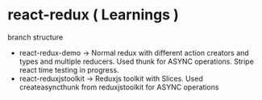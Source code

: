 # react-redux ( Learnings )

branch structure 
- react-redux-demo -> Normal redux with different action creators and types and multiple reducers. Used thunk for ASYNC operations. Stripe react time testing in progress.
- react-reduxjstoolkit -> Reduxjs toolkit with Slices. Used createasyncthunk from reduxjstoolkit for ASYNC operations
